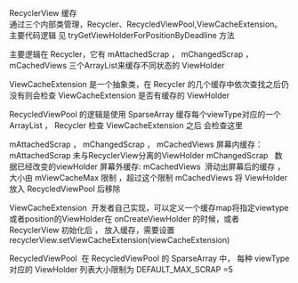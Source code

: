 RecyclerView 缓存  
通过三个内部类管理，Recycler、RecycledViewPool,ViewCacheExtension。
主要代码逻辑 见 tryGetViewHolderForPositionByDeadline 方法

主要逻辑在 Recycler，它有 mAttachedScrap ， mChangedScrap ， mCachedViews 三个ArrayList<ViewHolder>来缓存不同状态的 ViewHolder

ViewCacheExtension 是一个抽象类，在 Recycler 的几个缓存中依次查找之后仍没有则会检查 ViewCacheExtension 是否有缓存的  ViewHolder

RecycledViewPool 的逻辑是使用 SparseArray 缓存每个viewType对应的一个ArrayList<ViewHolder> ， Recycler 检查 ViewCacheExtension 之后 会检查这里




mAttachedScrap ， mChangedScrap ， mCachedViews
屏幕内缓存：
  mAttachedScrap  未与RecyclerView分离的ViewHolder
  mChangedScrap   数据已经改变的viewHolder
屏幕外缓存:
  mCachedViews  滑动出屏幕后的缓存 ，大小由 mViewCacheMax 限制 ，超过这个限制 mCachedViews 将 ViewHolder 放入 RecycledViewPool 后移除

ViewCacheExtension 
  开发者自己实现，可以定义一个缓存map将指定viewtype或者position的ViewHolder在 onCreateViewHolder 的时候，或者 RecyclerView 初始化后 ，
  放入缓存，需要设置 recyclerView.setViewCacheExtension(viewCacheExtension)
  
  
RecycledViewPool
  在 RecycledViewPool 的  SparseArray 中， 每种 viewType 对应的 ViewHolder 列表大小限制为 DEFAULT_MAX_SCRAP =5
